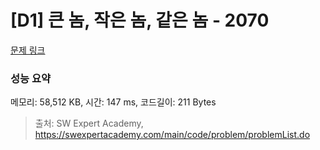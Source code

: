 # [D1] 큰 놈, 작은 놈, 같은 놈 - 2070 

[문제 링크](https://swexpertacademy.com/main/code/problem/problemDetail.do?contestProbId=AV5QQ6qqA40DFAUq) 

### 성능 요약

메모리: 58,512 KB, 시간: 147 ms, 코드길이: 211 Bytes



> 출처: SW Expert Academy, https://swexpertacademy.com/main/code/problem/problemList.do
